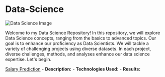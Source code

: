 # Data-Science
![Data Science Image](https://miro.medium.com/v2/resize:fit:870/1*14v1pUZwr516557dpS-oYw.jpeg)

Welcome to my Data Science Repository! In this repository, we will explore Data Science concepts, ranging from the basics to advanced topics. Our ‎goal is to enhance our proficiency as Data Scientists. We will tackle a variety of challenging projects using ‎diverse datasets. In each project, diverse challenges, methods, and analyses enhance our data science expertise.
Let's begin.

[Salary Prediction](https://github.com/SUKHMAN-SINGH-1612/Data-Science-Projects/tree/main/Salary%20Prediction)
    - **Description:** 
    - **Technologies Used:**
    - **Results:** 
